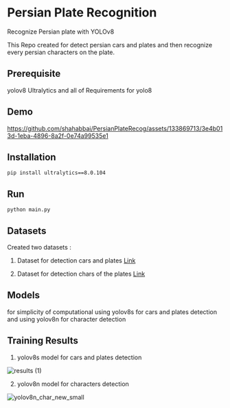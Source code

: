 # Persian Plate Recognition
Recognize Persian plate with YOLOv8

This Repo created for detect persian cars and plates and then recognize every persian characters on the plate.

## Prerequisite
yolov8 Ultralytics and all of Requirements for yolo8


## Demo

https://github.com/shahabbai/PersianPlateRecog/assets/133869713/3e4b013d-1eba-4896-8a2f-0e74a99535e1


## Installation
```
pip install ultralytics==8.0.104
```

## Run
```
python main.py
```
## Datasets
Created two datasets :

1. Dataset for detection cars and plates [Link](https://universe.roboflow.com/shahab-jafari-1vorv/persian-car)

2. Dataset for detection chars of the plates [Link](https://universe.roboflow.com/shahab-jafari-1vorv/persian-plate-characters-mvinj)
## Models
for simplicity of computational using yolov8s for cars and plates detection and using yolov8n for character detection
## Training Results
1. yolov8s model for cars and plates detection

![results (1)](https://github.com/shahabbai/PersianPlateRecog/assets/133869713/8cb0e04b-edc9-4f2a-b560-3daec538af6c)

2. yolov8n model for characters detection



![yolov8n_char_new_small](https://github.com/shahabbai/PersianPlateRecog/assets/133869713/59db56cf-94a4-4289-ad60-b8f58225b7c2)

